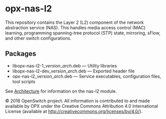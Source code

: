 # opx-nas-l2
This repository contains the Layer 2 (L2) component of the network abstraction service (NAS). This handles media access control (MAC) learning, programming spanning-tree protocol (STP) state, mirroring, sFlow, and other switch configurations.

## Packages
- libopx-nas-l2-1\_*version*\_*arch*.deb — Utility libraries
- libopx-nas-l2-dev\_*version*\_*arch*.deb — Exported header file
- opx-nas-l2\_*version*\_*arch*.deb — Service executables, configuration files, tool scripts

See [Architecture](https://github.com/open-switch/opx-docs/wiki/Architecture) for information on the nas-l2 module.

© 2018 OpenSwitch project. All information is contributed to and made available by OPX under the Creative Commons Attribution 4.0 International License (available at http://creativecommons.org/licenses/by/4.0/).
